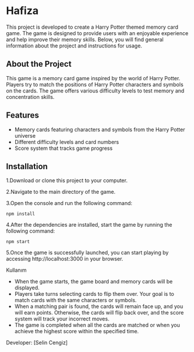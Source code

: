 # Hafiza

This project is developed to create a Harry Potter themed memory card game. The game is designed to provide users with an enjoyable experience and help improve their memory skills. Below, you will find general information about the project and instructions for usage.

## About the Project ##
This game is a memory card game inspired by the world of Harry Potter. Players try to match the positions of Harry Potter characters and symbols on the cards. The game offers various difficulty levels to test memory and concentration skills.

## Features ##
- Memory cards featuring characters and symbols from the Harry Potter universe
- Different difficulty levels and card numbers
- Score system that tracks game progress


## Installation ##
1.Download or clone this project to your computer.

2.Navigate to the main directory of the game.

3.Open the console and run the following command:

`npm install`

4.After the dependencies are installed, start the game by running the following command:

`npm start`

5.Once the game is successfully launched, you can start playing by accessing http://localhost:3000 in your browser.

Kullanım
- When the game starts, the game board and memory cards will be displayed.
- Players take turns selecting cards to flip them over. Your goal is to match cards with the same characters or symbols.
- When a matching pair is found, the cards will remain face up, and you will earn points. Otherwise, the cards will flip back over, and the score system will track your incorrect moves.
- The game is completed when all the cards are matched or when you achieve the highest score within the specified time.

Developer: [Selin Cengiz]
